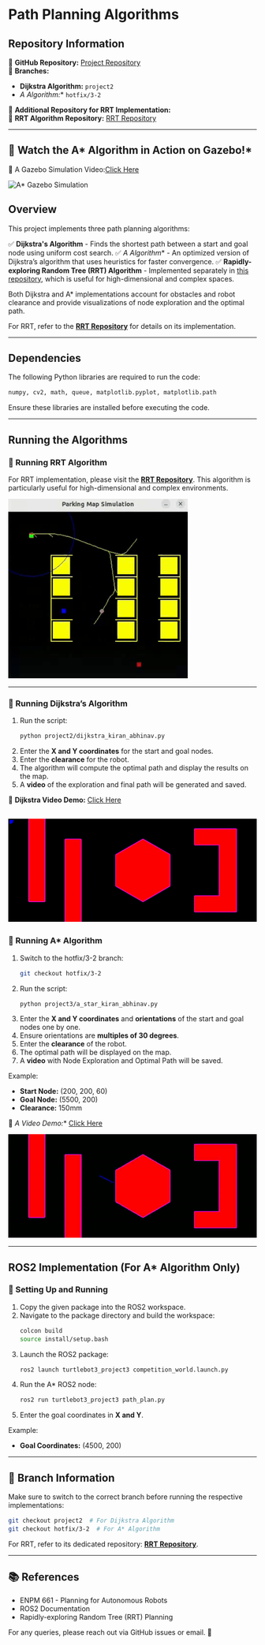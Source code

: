# Path Planning Algorithms

## Repository Information
📌 **GitHub Repository:** [Project Repository](https://github.com/KomK2/ENPM661)  
📌 **Branches:**
- **Dijkstra Algorithm:** `project2`
- **A* Algorithm:** `hotfix/3-2`

📌 **Additional Repository for RRT Implementation:**  
🚀 **RRT Algorithm Repository:** [RRT Repository](https://github.com/KomK2/RRT.git)

---
## 🚀 Watch the A* Algorithm in Action on Gazebo!*

🎥 A Gazebo Simulation Video:[Click Here](https://drive.google.com/file/d/1XC33JDitWcm1zKLBANkaWhPLNr_Pvb2O/view?usp=drive_link)

![A* Gazebo Simulation](assets/a_star_gazebo.gif)

## Overview
This project implements three path planning algorithms:

✅ **Dijkstra's Algorithm** - Finds the shortest path between a start and goal node using uniform cost search.
✅ **A* Algorithm** - An optimized version of Dijkstra’s algorithm that uses heuristics for faster convergence.
✅ **Rapidly-exploring Random Tree (RRT) Algorithm** - Implemented separately in [this repository](https://github.com/KomK2/RRT.git), which is useful for high-dimensional and complex spaces.

Both Dijkstra and A* implementations account for obstacles and robot clearance and provide visualizations of node exploration and the optimal path.

For RRT, refer to the **[RRT Repository](https://github.com/KomK2/RRT.git)** for details on its implementation.

---

## Dependencies
The following Python libraries are required to run the code:
```bash
numpy, cv2, math, queue, matplotlib.pyplot, matplotlib.path
```
Ensure these libraries are installed before executing the code.




---

## Running the Algorithms


### 🚀 Running RRT Algorithm
For RRT implementation, please visit the **[RRT Repository](https://github.com/KomK2/RRT.git)**. This algorithm is particularly useful for high-dimensional and complex environments.

![RRT Visualization](assets/imaginitive.gif)

---

### 🚀 Running Dijkstra’s Algorithm
1. Run the script:
   ```bash
   python project2/dijkstra_kiran_abhinav.py
   ```
2. Enter the **X and Y coordinates** for the start and goal nodes.
3. Enter the **clearance** for the robot.
4. The algorithm will compute the optimal path and display the results on the map.
5. A **video** of the exploration and final path will be generated and saved.

🎥 **Dijkstra Video Demo:** [Click Here](https://drive.google.com/file/d/1XC33JDitWcm1zKLBANkaWhPLNr_Pvb2O/view?usp=drive_link)

![Dijkstra Visualization](assets/dijkstra_path.gif)
---

### 🚀 Running A* Algorithm
1. Switch to the hotfix/3-2 branch:
   ```bash
   git checkout hotfix/3-2
   ```
2. Run the script:
   ```bash
   python project3/a_star_kiran_abhinav.py
   ```
3. Enter the **X and Y coordinates** and **orientations** of the start and goal nodes one by one.
4. Ensure orientations are **multiples of 30 degrees**.
5. Enter the **clearance** of the robot.
6. The optimal path will be displayed on the map.
7. A **video** with Node Exploration and Optimal Path will be saved.

Example:
- **Start Node:** (200, 200, 60)
- **Goal Node:** (5500, 200)
- **Clearance:** 150mm

🎥 **A* Video Demo:** [Click Here](https://drive.google.com/file/d/1MEY6ymRR-24Ugi8W5W1CLPFNxZ5jtnar/view?usp=drive_link)

![A* Visualization](assets/a_star.gif)

---

## ROS2 Implementation (For A* Algorithm Only)

### 📌 Setting Up and Running
1. Copy the given package into the ROS2 workspace.
2. Navigate to the package directory and build the workspace:
   ```bash
   colcon build
   source install/setup.bash
   ```
3. Launch the ROS2 package:
   ```bash
   ros2 launch turtlebot3_project3 competition_world.launch.py
   ```
4. Run the A* ROS2 node:
   ```bash
   ros2 run turtlebot3_project3 path_plan.py
   ```
5. Enter the goal coordinates in **X and Y**.

Example:
- **Goal Coordinates:** (4500, 200)

---

## 📂 Branch Information
Make sure to switch to the correct branch before running the respective implementations:
```bash
git checkout project2  # For Dijkstra Algorithm
git checkout hotfix/3-2  # For A* Algorithm
```

For RRT, refer to its dedicated repository: **[RRT Repository](https://github.com/KomK2/RRT.git)**.

---

## 📚 References
- ENPM 661 - Planning for Autonomous Robots
- ROS2 Documentation
- Rapidly-exploring Random Tree (RRT) Planning

For any queries, please reach out via GitHub issues or email. 🚀

